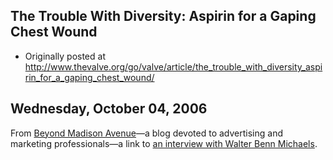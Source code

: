 ## The Trouble With Diversity: Aspirin for a Gaping Chest Wound

 * Originally posted at http://www.thevalve.org/go/valve/article/the_trouble_with_diversity_aspirin_for_a_gaping_chest_wound/

##  Wednesday, October 04, 2006 

From [Beyond Madison Avenue](http://www.beyondmadisonavenue.com/2006/10/walter-benn-michaels-radio-show.html)—a blog devoted to advertising and marketing professionals—a link to [an interview with Walter Benn Michaels](http://www.talentzoo.com/lounge/radiotalentzoo/hotmicarchive.aspx).  


